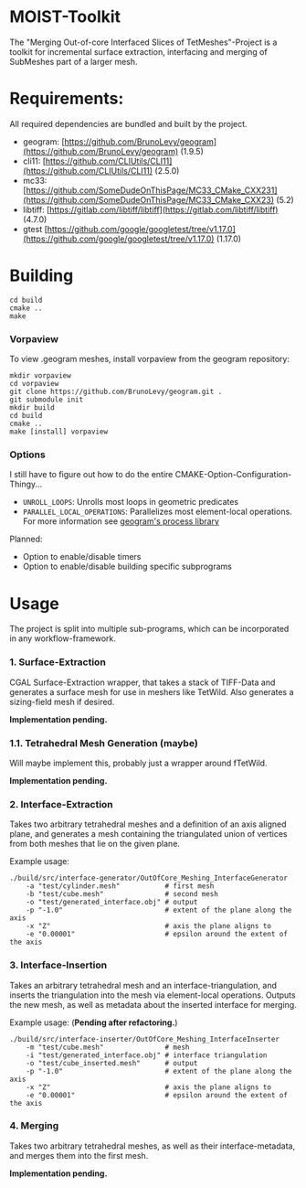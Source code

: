 # MOIST-Toolkit
The "Merging Out-of-core Interfaced Slices of TetMeshes"-Project is a toolkit for incremental surface extraction, interfacing and merging of SubMeshes part of a larger mesh.

# Requirements:
All required dependencies are bundled and built by the project.

- geogram: [https://github.com/BrunoLevy/geogram](https://github.com/BrunoLevy/geogram) (1.9.5)
- cli11: [https://github.com/CLIUtils/CLI11](https://github.com/CLIUtils/CLI11) (2.5.0)
- mc33: [https://github.com/SomeDudeOnThisPage/MC33_CMake_CXX231](https://github.com/SomeDudeOnThisPage/MC33_CMake_CXX23) (5.2)
- libtiff: [https://gitlab.com/libtiff/libtiff](https://gitlab.com/libtiff/libtiff) (4.7.0)
- gtest [https://github.com/google/googletest/tree/v1.17.0](https://github.com/google/googletest/tree/v1.17.0) (1.17.0)

# Building
```
cd build
cmake ..
make
```

### Vorpaview
To view .geogram meshes, install vorpaview from the geogram repository:
```
mkdir vorpaview
cd vorpaview
git clone https://github.com/BrunoLevy/geogram.git .
git submodule init
mkdir build
cd build
cmake ..
make [install] vorpaview
```


### Options
I still have to figure out how to do the entire CMAKE-Option-Configuration-Thingy...
- ```UNROLL_LOOPS```: Unrolls most loops in geometric predicates
- ```PARALLEL_LOCAL_OPERATIONS```: Parallelizes most element-local operations. For more information see [geogram's process library](https://github.com/BrunoLevy/geogram/blob/main/src/lib/geogram/basic/process.h)

Planned:
- Option to enable/disable timers
- Option to enable/disable building specific subprograms

# Usage
The project is split into multiple sub-programs, which can be incorporated in any workflow-framework.

### 1. Surface-Extraction
CGAL Surface-Extraction wrapper, that takes a stack of TIFF-Data and generates a surface mesh for use in meshers like TetWild. Also generates a sizing-field mesh if desired.

<b>Implementation pending.</b>

### 1.1. Tetrahedral Mesh Generation (maybe)
Will maybe implement this, probably just a wrapper around fTetWild.

<b>Implementation pending.</b>

### 2. Interface-Extraction
Takes two arbitrary tetrahedral meshes and a definition of an axis aligned plane, and generates a mesh containing the triangulated
union of vertices from both meshes that lie on the given plane.

Example usage:
```
./build/src/interface-generator/OutOfCore_Meshing_InterfaceGenerator
    -a "test/cylinder.mesh"           # first mesh
    -b "test/cube.mesh"               # second mesh
    -o "test/generated_interface.obj" # output
    -p "-1.0"                         # extent of the plane along the axis
    -x "Z"                            # axis the plane aligns to
    -e "0.00001"                      # epsilon around the extent of the axis
```
### 3. Interface-Insertion
Takes an arbitrary tetrahedral mesh and an interface-triangulation, and inserts the triangulation into the mesh via element-local operations. Outputs the new mesh, as well as metadata about the inserted interface for merging.

Example usage: (<b>Pending after refactoring.</b>)
```
./build/src/interface-inserter/OutOfCore_Meshing_InterfaceInserter
    -m "test/cube.mesh"               # mesh
    -i "test/generated_interface.obj" # interface triangulation
    -o "test/cube_inserted.mesh"      # output
    -p "-1.0"                         # extent of the plane along the axis
    -x "Z"                            # axis the plane aligns to
    -e "0.00001"                      # epsilon around the extent of the axis
```


### 4. Merging
Takes two arbitrary tetrahedral meshes, as well as their interface-metadata, and merges them into the first mesh.

<b>Implementation pending.</b>
